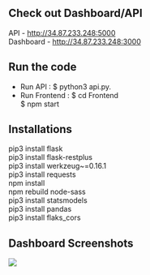 
## Check out Dashboard/API
API - http://34.87.233.248:5000  
Dashboard - http://34.87.233.248:3000  

## Run the code

- Run API : $ python3 api.py. 
- Run Frontend : $ cd Frontend <br /> 
		 $ npm start 


## Installations
pip3 install flask <br />
pip3 install flask-restplus <br /> 
pip3 install werkzeug~=0.16.1 <br /> 
pip3 install requests <br /> 
npm install <br /> 
npm rebuild node-sass   
pip3 install statsmodels   
pip3 install pandas  
pip3 install flaks_cors  

## Dashboard Screenshots

<img src="images">




